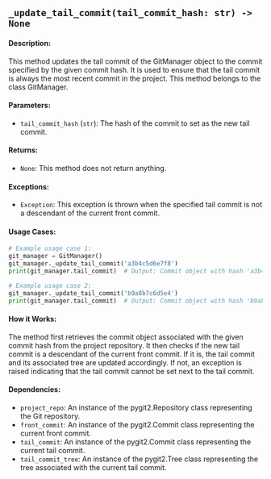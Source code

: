 ## `_update_tail_commit(tail_commit_hash: str) -> None`

#### Description:
This method updates the tail commit of the GitManager object to the commit specified by the given commit hash. It is used to ensure that the tail commit is always the most recent commit in the project. This method belongs to the class GitManager.

#### Parameters:
- `tail_commit_hash` (`str`): The hash of the commit to set as the new tail commit.

#### Returns:
- `None`: This method does not return anything.

#### Exceptions:
- `Exception`: This exception is thrown when the specified tail commit is not a descendant of the current front commit.

#### Usage Cases:

```python
# Example usage case 1:
git_manager = GitManager()
git_manager._update_tail_commit('a3b4c5d6e7f8')
print(git_manager.tail_commit)  # Output: Commit object with hash 'a3b4c5d6e7f8'

# Example usage case 2:
git_manager._update_tail_commit('b9a8b7c6d5e4')
print(git_manager.tail_commit)  # Output: Commit object with hash 'b9a8b7c6d5e4'
```

#### How it Works:
The method first retrieves the commit object associated with the given commit hash from the project repository. It then checks if the new tail commit is a descendant of the current front commit. If it is, the tail commit and its associated tree are updated accordingly. If not, an exception is raised indicating that the tail commit cannot be set next to the tail commit.

#### Dependencies:
- `project_repo`: An instance of the pygit2.Repository class representing the Git repository.
- `front_commit`: An instance of the pygit2.Commit class representing the current front commit.
- `tail_commit`: An instance of the pygit2.Commit class representing the current tail commit.
- `tail_commit_tree`: An instance of the pygit2.Tree class representing the tree associated with the current tail commit.